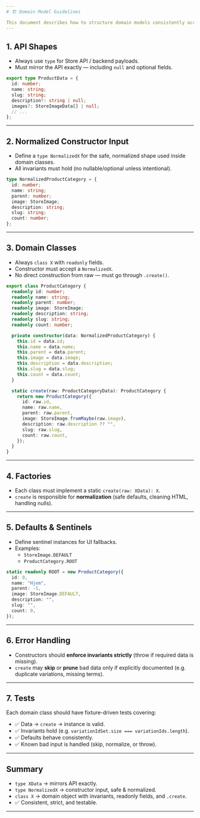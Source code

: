 ```yaml
---
# 🏗 Domain Model Guidelines

This document describes how to structure domain models consistently across the project.
---
```


## 1. API Shapes

- Always use `type` for Store API / backend payloads.
- Must mirror the API exactly — including `null` and optional fields.

```ts
export type ProductData = {
  id: number;
  name: string;
  slug: string;
  description?: string | null;
  images?: StoreImageData[] | null;
  // ...
};
```

---

## 2. Normalized Constructor Input

- Define a `type NormalizedX` for the safe, normalized shape used inside domain classes.
- All invariants must hold (no nullable/optional unless intentional).

```ts
type NormalizedProductCategory = {
  id: number;
  name: string;
  parent: number;
  image: StoreImage;
  description: string;
  slug: string;
  count: number;
};
```

---

## 3. Domain Classes

- Always `class X` with `readonly` fields.
- Constructor must accept a `NormalizedX`.
- No direct construction from raw — must go through `.create()`.

```ts
export class ProductCategory {
  readonly id: number;
  readonly name: string;
  readonly parent: number;
  readonly image: StoreImage;
  readonly description: string;
  readonly slug: string;
  readonly count: number;

  private constructor(data: NormalizedProductCategory) {
    this.id = data.id;
    this.name = data.name;
    this.parent = data.parent;
    this.image = data.image;
    this.description = data.description;
    this.slug = data.slug;
    this.count = data.count;
  }

  static create(raw: ProductCategoryData): ProductCategory {
    return new ProductCategory({
      id: raw.id,
      name: raw.name,
      parent: raw.parent,
      image: StoreImage.fromMaybe(raw.image),
      description: raw.description ?? "",
      slug: raw.slug,
      count: raw.count,
    });
  }
}
```

---

## 4. Factories

- Each class must implement a static `create(raw: XData): X`.
- `create` is responsible for **normalization** (safe defaults, cleaning HTML, handling nulls).

---

## 5. Defaults & Sentinels

- Define sentinel instances for UI fallbacks.
- Examples:
  - `StoreImage.DEFAULT`
  - `ProductCategory.ROOT`

```ts
static readonly ROOT = new ProductCategory({
  id: 0,
  name: "Hjem",
  parent: -1,
  image: StoreImage.DEFAULT,
  description: "",
  slug: "",
  count: 0,
});
```

---

## 6. Error Handling

- Constructors should **enforce invariants strictly** (throw if required data is missing).
- `create` may **skip** or **prune** bad data only if explicitly documented (e.g. duplicate variations, missing terms).

---

## 7. Tests

Each domain class should have fixture-driven tests covering:

- ✅ Data → `create` → instance is valid.
- ✅ Invariants hold (e.g. `variationIdSet.size === variationIds.length`).
- ✅ Defaults behave consistently.
- ✅ Known bad input is handled (skip, normalize, or throw).

---

## Summary

- `type XData` → mirrors API exactly.
- `type NormalizedX` → constructor input, safe & normalized.
- `class X` → domain object with invariants, readonly fields, and `.create`.
- ✅ Consistent, strict, and testable.

---
